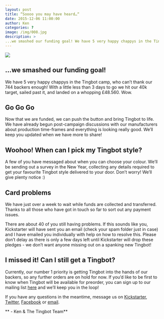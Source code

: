 ```yaml
---
layout: post
title: “Soooo you may have heard…“
date: 2015-12-06 11:00:00
author: Ken
categories: ?
image: /img/008.jpg
description: >
...we smashed our funding goal! We have 5 very happy chappys in the Tingbot camp, who can’t thank our 744 backers enough!
---
```


![](/img/008-1.gif)


## ...we smashed our funding goal!

We have 5 very happy chappys in the Tingbot camp, who can’t thank our 744 backers enough! With a little less than 3 days to go we hit our 40k target, sailed past it, and landed on a whopping £48.560. Wow.


## Go Go Go

Now that we are funded, we can push the button and bring Tingbot to life. We have already begun post-campaign discussions with our manufacturers about production time-frames and everything is looking really good. We’ll keep you updated when we have more to share!


## Woohoo! When can I pick my Tingbot style?

A few of you have messaged about when you can choose your colour. We’ll be sending out a survey in the New Year, collecting any details required to get your favourite Tingbot style delivered to your door. Don’t worry! We’ll give plenty notice :)

## Card problems

We have just over a week to wait while funds are collected and transferred. Thanks to all those who have got in touch so far to sort out any payment issues.

There are about 40 of you still having problems. If this sounds like you, Kickstarter will have sent you an email (check your spam folder just in case) and I have emailed you individually with help on how to resolve this. Please don’t delay as there is only a few days left until Kickstarter will drop these pledges - we don’t want anyone missing out on a spanking new Tingbot!

## I missed it! Can I still get a Tingbot?

Currently, our number 1 priority is getting Tingbot into the hands of our backers, so any further orders are on hold for now. If you’d like to be first to know when Tingbot will be available for preorder, you can sign up to our mailing list [here](//store.tingbot.com) and we’ll keep you in the loop!

If you have any questions in the meantime, message us on [Kickstarter](//www.kickstarter.com/projects/744235676/tingbot-raspberry-pi-made-fun), [Twitter](//twitter.com/thetingbot), [Facebook](//www.facebook.com/thetingbot) or [email](//mailto:hello@tingbot.com/).

** - Ken & The Tingbot Team**